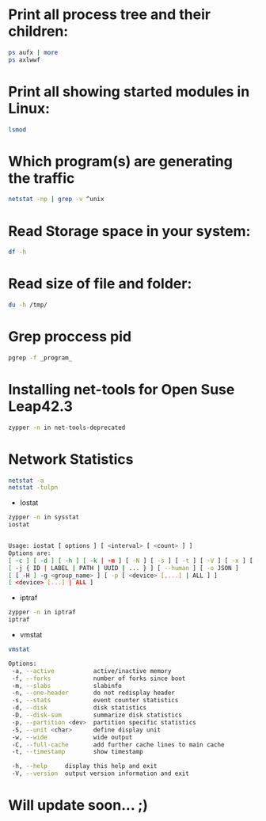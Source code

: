 # Print all process tree and their children:
```bash
ps aufx | more
ps axlwwf 
```

# Print all showing started modules in Linux:
```bash
lsmod
```
# Which program(s) are generating the traffic
```bash
netstat -np | grep -v ^unix
```
# Read Storage space in your system:
```bash
df -h
```
# Read size of file and folder:
```bash
du -h /tmp/
```
# Grep proccess pid
```bash
pgrep -f _program_
```
# Installing net-tools for Open Suse Leap42.3
```bash
zypper -n in net-tools-deprecated
```
# Network Statistics
```bash
netstat -a
netstat -tulpn
```
- Iostat
```bash
zypper -n in sysstat
iostat


Usage: iostat [ options ] [ <interval> [ <count> ] ]
Options are:
[ -c ] [ -d ] [ -h ] [ -k | -m ] [ -N ] [ -s ] [ -t ] [ -V ] [ -x ] [ -y ] [ -z ]
[ -j { ID | LABEL | PATH | UUID | ... } ] [ --human ] [ -o JSON ]
[ [ -H ] -g <group_name> ] [ -p [ <device> [,...] | ALL ] ]
[ <device> [...] | ALL ]
```
- iptraf
```bash
zypper -n in iptraf
iptraf
```
- vmstat
```bash
vmstat 

Options:
 -a, --active           active/inactive memory
 -f, --forks            number of forks since boot
 -m, --slabs            slabinfo
 -n, --one-header       do not redisplay header
 -s, --stats            event counter statistics
 -d, --disk             disk statistics
 -D, --disk-sum         summarize disk statistics
 -p, --partition <dev>  partition specific statistics
 -S, --unit <char>      define display unit
 -w, --wide             wide output
 -C, --full-cache       add further cache lines to main cache
 -t, --timestamp        show timestamp

 -h, --help     display this help and exit
 -V, --version  output version information and exit
```


# Will update soon... ;)






